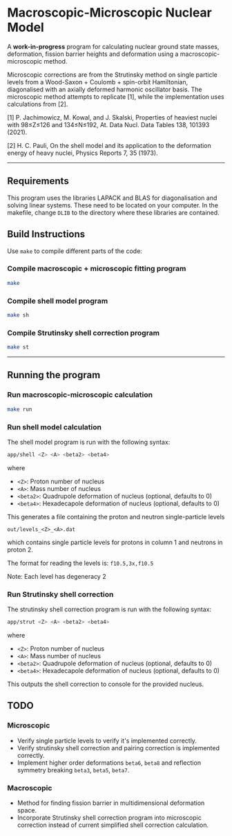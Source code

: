 # Macroscopic-Microscopic Nuclear Model

A **work-in-progress** program for calculating nuclear ground state masses, deformation, fission barrier heights and deformation using a macroscopic-microscopic method.

Microscopic corrections are from the Strutinsky method on single particle levels from a Wood-Saxon + Coulomb + spin-orbit Hamiltonian, diagonalised with an axially deformed harmonic oscillator basis.
The microscopic method attempts to replicate [1], while the implementation uses calculations from [2].

[1] P. Jachimowicz, M. Kowal, and J. Skalski, Properties of heaviest nuclei with 98≤Z≤126 and 134≤N≤192, At. Data Nucl. Data Tables 138, 101393 (2021).
  
[2] H. C. Pauli, On the shell model and its application to the deformation energy of heavy nuclei, Physics Reports 7, 35 (1973).


---
## Requirements
This program uses the libraries LAPACK and BLAS for diagonalisation and solving linear systems. These need to be located on your computer. 
In the makefile, change `DLIB` to the directory where these libraries are contained.


## Build Instructions

Use `make` to compile different parts of the code:
### Compile macroscopic + microscopic fitting program
```bash
make
```
### Compile shell model program
```bash
make sh
```
### Compile Strutinsky shell correction program
```bash
make st
```
---
## Running the program
### Run macroscopic-microscopic calculation
```bash
make run
```

### Run shell model calculation
The shell model program is run with the following syntax:
```bash
app/shell <Z> <A> <beta2> <beta4>
```
where
- `<Z>`: Proton number of nucleus
- `<A>`: Mass number of nucleus
- `<beta2>`: Quadrupole deformation of nucleus (optional, defaults to 0)
- `<beta4>`: Hexadecapole deformation of nucleus (optional, defaults to 0)

This generates a file containing the proton and neutron single-particle levels
```
out/levels_<Z>_<A>.dat
```
which contains single particle levels for protons in column 1 and neutrons in proton 2.

The format for reading the levels is: `f10.5,3x,f10.5`

Note: Each level has degeneracy 2

### Run Strutinsky shell correction
The strutinsky shell correction program is run with the following syntax:
```bash
app/strut <Z> <A> <beta2> <beta4>
```
where
- `<Z>`: Proton number of nucleus
- `<A>`: Mass number of nucleus
- `<beta2>`: Quadrupole deformation of nucleus (optional, defaults to 0)
- `<beta4>`: Hexadecapole deformation of nucleus (optional, defaults to 0)

This outputs the shell correction to console for the provided nucleus.

## TODO
### Microscopic
- Verify single particle levels to verify it's implemented correctly.
- Verify strutinsky shell correction and pairing correction is implemented correctly.
- Implement higher order deformations `beta6`, `beta8` and reflection symmetry breaking `beta3`, `beta5`, `beta7`.

### Macroscopic
- Method for finding fission barrier in multidimensional deformation space.
- Incorporate Strutinsky shell correction program into microscopic correction instead of current simplified shell correction calculation.

